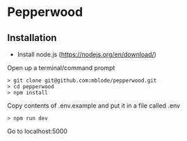 # Pepperwood

## Installation

- Install node.js (https://nodejs.org/en/download/)

Open up a terminal/command prompt

```
> git clone git@github.com:mblode/pepperwood.git
> cd pepperwood
> npm install
```

Copy contents of .env.example and put it in a file called .env

```
> npm run dev
```

Go to localhost:5000
